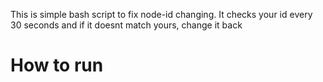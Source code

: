 This is simple bash script to fix node-id changing. It checks your id every 30 seconds and if it doesnt match yours, change it back

# How to run
